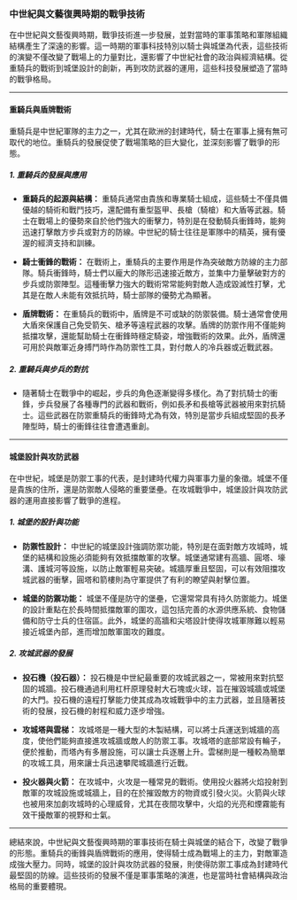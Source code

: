 ### **中世紀與文藝復興時期的戰爭技術**

在中世紀與文藝復興時期，戰爭技術進一步發展，並對當時的軍事策略和軍隊組織結構產生了深遠的影響。這一時期的軍事科技特別以騎士與城堡為代表，這些技術的演變不僅改變了戰場上的力量對比，還影響了中世紀社會的政治與經濟結構。從重騎兵的戰術到城堡設計的創新，再到攻防武器的運用，這些科技發展塑造了當時的戰爭格局。

---

#### **重騎兵與盾牌戰術**

重騎兵是中世紀軍隊的主力之一，尤其在歐洲的封建時代，騎士在軍事上擁有無可取代的地位。重騎兵的發展促使了戰場策略的巨大變化，並深刻影響了戰爭的形態。

##### 1. **重騎兵的發展與應用**

- **重騎兵的起源與結構：** 重騎兵通常由貴族和專業騎士組成，這些騎士不僅具備優越的騎術和戰鬥技巧，還配備有重型盔甲、長槍（騎槍）和大盾等武器。騎士在戰場上的優勢來自於他們強大的衝擊力，特別是在發動騎兵衝鋒時，能夠迅速打擊敵方步兵或對方的防線。中世紀的騎士往往是軍隊中的精英，擁有優渥的經濟支持和訓練。

- **騎士衝鋒的戰術：** 在戰術上，重騎兵的主要作用是作為突破敵方防線的主力部隊。騎兵衝鋒時，騎士們以龐大的隊形迅速接近敵方，並集中力量擊破對方的步兵或防禦陣型。這種衝擊力強大的戰術常常能夠對敵人造成毀滅性打擊，尤其是在敵人未能有效抵抗時，騎士部隊的優勢尤為顯著。

- **盾牌戰術：** 在重騎兵的戰術中，盾牌是不可或缺的防禦裝備。騎士通常會使用大盾來保護自己免受箭矢、槍矛等遠程武器的攻擊。盾牌的防禦作用不僅能夠抵擋攻擊，還能幫助騎士在衝鋒時穩定騎姿，增強戰術的效果。此外，盾牌還可用於與敵軍近身搏鬥時作為防禦性工具，對付敵人的冷兵器或近戰武器。

##### 2. **重騎兵與步兵的對抗**

- 隨著騎士在戰爭中的崛起，步兵的角色逐漸變得多樣化。為了對抗騎士的衝鋒，步兵發展了各種專門的武器和戰術，例如長矛和長槍等武器被用來對抗騎士。這些武器在防禦重騎兵的衝鋒時尤為有效，特別是當步兵組成堅固的長矛陣型時，騎士的衝鋒往往會遭遇重創。

---

#### **城堡設計與攻防武器**

在中世紀，城堡是防禦工事的代表，是封建時代權力與軍事力量的象徵。城堡不僅是貴族的住所，還是防禦敵人侵略的重要堡壘。在攻城戰爭中，城堡設計與攻防武器的運用直接影響了戰爭的進程。

##### 1. **城堡的設計與功能**

- **防禦性設計：** 中世紀的城堡設計強調防禦功能，特別是在面對敵方攻城時，城堡的結構和設施必須能夠有效抵擋敵軍的攻擊。城堡通常建有高牆、圓塔、壕溝、護城河等設施，以防止敵軍輕易突破。城牆厚重且堅固，可以有效阻擋攻城武器的衝擊，圓塔和箭樓則為守軍提供了有利的瞭望與射擊位置。

- **城堡的防禦功能：** 城堡不僅是防守的堡壘，它還常常具有持久防禦能力。城堡的設計重點在於長時間抵擋敵軍的圍攻，這包括完善的水源供應系統、食物儲備和防守士兵的住宿區。此外，城堡的高牆和尖塔設計使得攻城軍隊難以輕易接近城堡內部，進而增加敵軍圍攻的難度。

##### 2. **攻城武器的發展**

- **投石機（投石器）：** 投石機是中世紀最重要的攻城武器之一，常被用來對抗堅固的城牆。投石機通過利用杠杆原理發射大石塊或火球，旨在摧毀城牆或城堡的大門。投石機的遠程打擊能力使其成為攻城戰爭中的主力武器，並且隨著技術的發展，投石機的射程和威力逐步增強。

- **攻城塔與雲梯：** 攻城塔是一種大型的木製結構，可以將士兵運送到城牆的高度，使他們能夠直接進攻城牆或敵人的防禦工事。攻城塔的底部常設有輪子，便於推動，而塔內有多層設施，可以讓士兵逐層上升。雲梯則是一種較為簡單的攻城工具，用來讓士兵迅速攀爬城牆進行近戰。

- **投火器與火箭：** 在攻城中，火攻是一種常見的戰術。使用投火器將火焰投射到敵軍的攻城設施或城牆上，目的在於摧毀敵方的物資或引發火災。火箭與火球也被用來加劇攻城時的心理威脅，尤其在夜間攻擊中，火焰的光亮和煙霧能有效干擾敵軍的視野和士氣。

---

總結來說，中世紀與文藝復興時期的軍事技術在騎士與城堡的結合下，改變了戰爭的形態。重騎兵的衝鋒與盾牌戰術的應用，使得騎士成為戰場上的主力，對敵軍造成強大壓力。同時，城堡的設計與攻防武器的發展，則使得防禦工事成為封建時代最堅固的防線。這些技術的發展不僅是軍事策略的演進，也是當時社會結構與政治格局的重要體現。